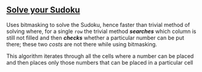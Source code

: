 ## [Solve your Sudoku](https://anupamghosh.github.io/SudokuSolver/)
Uses bitmasking to solve the Sudoku, hence faster than trivial method of solving where, for a single `row` the trivial method _**searches**_ which column is still not filled  and then _**checks**_ whether a particular number can be put there; these two _costs_ are not there while using bitmasking. 

This algorithm iterates through all the cells where a number can be placed and then places only those numbers that can be placed in a particular cell
